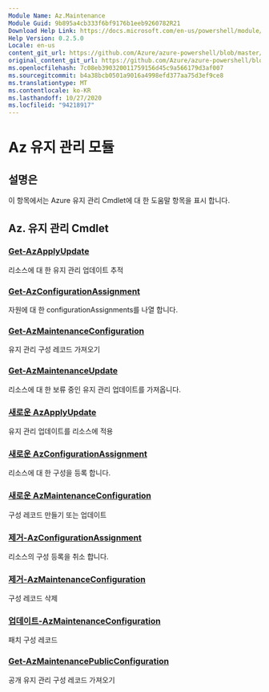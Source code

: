 ```yaml
---
Module Name: Az.Maintenance
Module Guid: 9b895a4cb333f6bf9176b1eeb9260782R21
Download Help Link: https://docs.microsoft.com/en-us/powershell/module/az.maintenance
Help Version: 0.2.5.0
Locale: en-us
content_git_url: https://github.com/Azure/azure-powershell/blob/master/src/Maintenance/Maintenance/help/Az.Maintenance.md
original_content_git_url: https://github.com/Azure/azure-powershell/blob/master/src/Maintenance/Maintenance/help/Az.Maintenance.md
ms.openlocfilehash: 7c08eb390320011759156d45c9a566179d3af007
ms.sourcegitcommit: b4a38bcb0501a9016a4998efd377aa75d3ef9ce8
ms.translationtype: MT
ms.contentlocale: ko-KR
ms.lasthandoff: 10/27/2020
ms.locfileid: "94218917"
---
```

# Az 유지 관리 모듈
## 설명은
이 항목에서는 Azure 유지 관리 Cmdlet에 대 한 도움말 항목을 표시 합니다.

## Az. 유지 관리 Cmdlet
### [Get-AzApplyUpdate](Get-AzApplyUpdate.md)
리소스에 대 한 유지 관리 업데이트 추적

### [Get-AzConfigurationAssignment](Get-AzConfigurationAssignment.md)
자원에 대 한 configurationAssignments를 나열 합니다.

### [Get-AzMaintenanceConfiguration](Get-AzMaintenanceConfiguration.md)
유지 관리 구성 레코드 가져오기

### [Get-AzMaintenanceUpdate](Get-AzMaintenanceUpdate.md)
리소스에 대 한 보류 중인 유지 관리 업데이트를 가져옵니다.

### [새로운 AzApplyUpdate](New-AzApplyUpdate.md)
유지 관리 업데이트를 리소스에 적용

### [새로운 AzConfigurationAssignment](New-AzConfigurationAssignment.md)
리소스에 대 한 구성을 등록 합니다.

### [새로운 AzMaintenanceConfiguration](New-AzMaintenanceConfiguration.md)
구성 레코드 만들기 또는 업데이트

### [제거-AzConfigurationAssignment](Remove-AzConfigurationAssignment.md)
리소스의 구성 등록을 취소 합니다.

### [제거-AzMaintenanceConfiguration](Remove-AzMaintenanceConfiguration.md)
구성 레코드 삭제

### [업데이트-AzMaintenanceConfiguration](Update-AzMaintenanceConfiguration.md)
패치 구성 레코드

### [Get-AzMaintenancePublicConfiguration](Get-AzMaintenancePublicConfiguration.md)
공개 유지 관리 구성 레코드 가져오기


